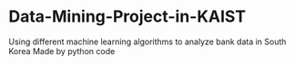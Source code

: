 # Data-Mining-Project-in-KAIST
Using different machine learning algorithms to analyze bank data in South Korea
Made by python code
